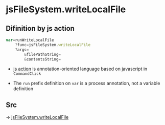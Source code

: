 # jsFileSystem.writeLocalFile

## Difinition by js action

```js.js
var=runWriteLocalFile
	?func=jsFileSystem.writeLocalFile
	?args=
		&filePathString=
		&contentsString=
```

- [js action](#) is annotation-oriented language based on javascript in `CommandClick`

- The `run` prefix definition on `var` is a process annotation, not a variable definition

## Src

-> [jsFileSystem.writeLocalFile](https://github.com/puutaro/CommandClick/blob/master/app/src/main/java/com/puutaro/commandclick/fragment_lib/terminal_fragment/js_interface/file/JsFileSystem.kt#L46)


